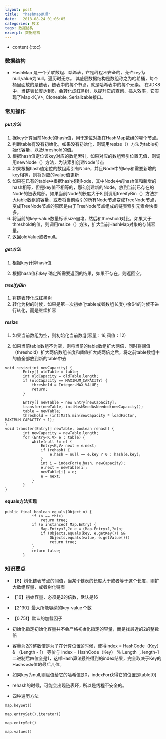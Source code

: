 ```yaml
---
layout: post
title:  "hashMap原理"
date:   2018-08-24 01:06:05
categories: 技术
tags: 数据结构
excerpt: 数据结构
---
```



* content
{:toc}

### 数据结构

- HashMap 是一个关联数组、哈希表，它是线程不安全的，允许key为null,value为null。遍历时无序。 
其底层数据结构是数组称之为哈希桶，每个桶里面放的是链表，链表中的每个节点，就是哈希表中的每个元素。 
在JDK8中，当链表长度达到8，会转化成红黑树，以提升它的查询、插入效率，它实现了Map<K,V>, Cloneable, Serializable接口。

### 常见操作

##### put方法
  
  1. 据key计算当前Node的hash值，用于定位对象在HashMap数组的哪个节点。
  2. 判断table有没有初始化，如果没有初始化，则调用resize（）方法为table初始化容量，以及threshold的值。
  3. 根据hash值定位该key对应的数组索引，如果对应的数组索引位置无值，则调用newNode（）方法，为该索引创建Node节点
  4. 如果根据hash值定位的数组索引有Node，并且Node中的key和需要新增的key相等，则将对应的value值更新
  5. 如果在已有的table中根据hash找到Node，其中Node中的hash值和新增的hash相等，但是key值不相等的，那么创建新的Node，放到当前已存在的Node的链表尾部。如果当前Node的长度大于8,则调用treeifyBin（）方法扩大table数组的容量，或者将当前索引的所有Node节点变成TreeNode节点，变成TreeNode节点的原因是由于TreeNode节点组成的链表索引元素会快很多。
  6. 将当前的key-value数量标识size自增，然后和threshold对比，如果大于threshold的值，则调用resize（）方法，扩大当前HashMap对象的存储容量。
  7. 返回oldValue或者null。

##### get方法

1. 根据key计算hash值

2. 根据hash值和key  确定所需要返回的结果，如果不存在，则返回空。

##### treeifyBin

1. 将链表转化成红黑树
2. 转化为树的时候，如果是第一次初始化table或者数组长度小余64的时候不进行转化，而是继续扩容

##### resize

1. 如果当前数组为空，则初始化当前数组(容量：16,阀值：12)

2. 如果当前table数组不为空，则将当前的table数组扩大两倍，同时将阈值（threshold）扩大两倍数组长度和阈值扩大成两倍之后，将之前table数组中的值全部放到新的table中去


```
void resize(int newCapacity) {
        Entry[] oldTable = table;
        int oldCapacity = oldTable.length;
        if (oldCapacity == MAXIMUM_CAPACITY) {
            threshold = Integer.MAX_VALUE;
            return;
        }
 
        Entry[] newTable = new Entry[newCapacity];
        transfer(newTable, initHashSeedAsNeeded(newCapacity));
        table = newTable;
        threshold = (int)Math.min(newCapacity * loadFactor, MAXIMUM_CAPACITY + 1);
}
void transfer(Entry[] newTable, boolean rehash) {
        int newCapacity = newTable.length;
        for (Entry<K,V> e : table) {
            while(null != e) {
                Entry<K,V> next = e.next;
                if (rehash) {
                    e.hash = null == e.key ? 0 : hash(e.key);
                }
                int i = indexFor(e.hash, newCapacity);
                e.next = newTable[i];
                newTable[i] = e;
                e = next;
            }
        }
}
```



#### equals方法实现


```
public final boolean equals(Object o) {
            if (o == this)
                return true;
            if (o instanceof Map.Entry) {
                Map.Entry<?,?> e = (Map.Entry<?,?>)o;
                if (Objects.equals(key, e.getKey()) &&
                    Objects.equals(value, e.getValue()))
                    return true;
            }
            return false;
        }
```



### 知识要点

- 【8】树化链表节点的阈值，当某个链表的长度大于或者等于这个长度，则扩大数组容量，或者树化链表
- 【16】初始容量，必须是2的倍数，默认是16
- 【2^30】最大所能容纳的key-value 个数
- 【0.75f】默认的加载因子
- 初始化指定初始化容量并不会严格初始化指定的容量，而是找最近的2的整数倍
- 容量为2的整数倍是为了在计算位置的时候，使得index =  HashCode（Key） &  （Length - 1） 等价与 index =  HashCode（Key） % Length ；length-1 二进制后四位全是1，这样Hash算法最终得到的index结果，完全取决于Key的Hashcode值的最后几位。
- 如果key为null,则赋值给它的哈希值是0，indexFor获得它的位置是table[0]

- rehash的时候，可能会出现链表环，所以是线程不安全的。

- 四种遍历方法

```
map.keySet()

map.entrySet().iterator()

map.entrySet()

map.values()

```
